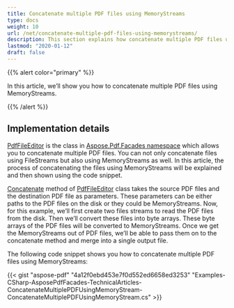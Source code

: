 ```yaml
---
title: Concatenate multiple PDF files using MemoryStreams
type: docs
weight: 10
url: /net/concatenate-multiple-pdf-files-using-memorystreams/
description: This section explains how concatenate multiple PDF files using MemoryStreams with PdfFileEditor class.
lastmod: "2020-01-12"
draft: false
---
```


{{% alert color="primary" %}}

In this article, we’ll show you how to concatenate multiple PDF files using MemoryStreams.

{{% /alert %}}

## Implementation details

[PdfFileEditor](http://www.aspose.com/api/net/pdf/aspose.pdf.facades/pdffileeditor) is the class in [Aspose.Pdf.Facades namespace](https://apireference.aspose.com/pdf/net/aspose.pdf.facades) which allows you to concatenate multiple PDF files. You can not only concatenate files using FileStreams but also using MemoryStreams as well. In this article, the process of concatenating the files using MemoryStreams will be explained and then shown using the code snippet.

[Concatenate](http://www.aspose.com/api/net/pdf/aspose.pdf.facades/pdffileeditor/methods/concatenate/index) method of [PdfFileEditor](http://www.aspose.com/api/net/pdf/aspose.pdf.facades/pdffileeditor) class takes the source PDF files and the destination PDF file as parameters. These parameters can be either paths to the PDF files on the disk or they could be MemoryStreams. Now, for this example, we’ll first create two files streams to read the PDF files from the disk. Then we’ll convert these files into byte arrays. These byte arrays of the PDF files will be converted to MemoryStreams. Once we get the MemoryStreams out of PDF files, we’ll be able to pass them on to the concatenate method and merge into a single output file.

The following code snippet shows you how to concatenate multiple PDF files using MemoryStreams:



{{< gist "aspose-pdf" "4a12f0ebd453e7f0d552ed6658ed3253" "Examples-CSharp-AsposePdfFacades-TechnicalArticles-ConcatenateMultiplePDFUsingMemoryStream-ConcatenateMultiplePDFUsingMemoryStream.cs" >}}
